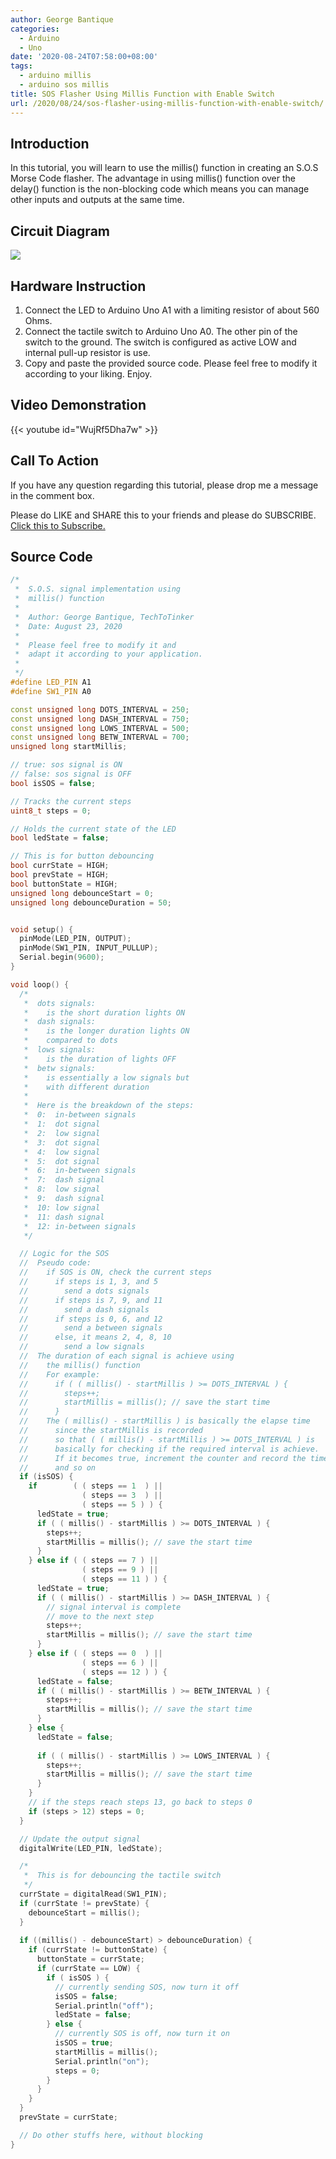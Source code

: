 ```yaml
---
author: George Bantique
categories:
  - Arduino
  - Uno
date: '2020-08-24T07:58:00+08:00'
tags:
  - arduino millis
  - arduino sos millis
title: SOS Flasher Using Millis Function with Enable Switch
url: /2020/08/24/sos-flasher-using-millis-function-with-enable-switch/
---
```


## **Introduction**

In this tutorial, you will learn to use the millis() function in creating an S.O.S Morse Code flasher. The advantage in using millis() function over the delay() function is the non-blocking code which means you can manage other inputs and outputs at the same time.

## **Circuit Diagram**

![](/images/sos_millis.png)

## **Hardware Instruction**

1. Connect the LED to Arduino Uno A1 with a limiting resistor of about 560 Ohms.  
2. Connect the tactile switch to Arduino Uno A0. The other pin of the switch to the ground. The switch is configured as active LOW and internal pull-up resistor is use.  
3. Copy and paste the provided source code. Please feel free to modify it according to your liking. Enjoy.

## **Video Demonstration**

{{< youtube id="WujRf5Dha7w" >}}


## **Call To Action**

If you have any question regarding this tutorial, please drop me a message in the comment box.

Please do LIKE and SHARE this to your friends and please do SUBSCRIBE. [Click this to Subscribe.](https://www.youtube.com/c/TechToTinker?sub_confirmation=1)

## **Source Code**

```cpp { lineNos="true" wrap="true" }
/*
 *  S.O.S. signal implementation using
 *  millis() function
 *  
 *  Author: George Bantique, TechToTinker
 *  Date: August 23, 2020
 *  
 *  Please feel free to modify it and 
 *  adapt it according to your application.
 *  
 */
#define LED_PIN A1
#define SW1_PIN A0

const unsigned long DOTS_INTERVAL = 250;
const unsigned long DASH_INTERVAL = 750;
const unsigned long LOWS_INTERVAL = 500;
const unsigned long BETW_INTERVAL = 700;
unsigned long startMillis;

// true: sos signal is ON
// false: sos signal is OFF
bool isSOS = false;

// Tracks the current steps
uint8_t steps = 0;

// Holds the current state of the LED
bool ledState = false;

// This is for button debouncing
bool currState = HIGH;
bool prevState = HIGH;
bool buttonState = HIGH;
unsigned long debounceStart = 0;
unsigned long debounceDuration = 50;


void setup() {
  pinMode(LED_PIN, OUTPUT);
  pinMode(SW1_PIN, INPUT_PULLUP);
  Serial.begin(9600);
}

void loop() {
  /*
   *  dots signals:
   *    is the short duration lights ON
   *  dash signals:
   *    is the longer duration lights ON
   *    compared to dots
   *  lows signals:
   *    is the duration of lights OFF
   *  betw signals:
   *    is essentially a low signals but 
   *    with different duration
   *  
   *  Here is the breakdown of the steps:
   *  0:  in-between signals
   *  1:  dot signal
   *  2:  low signal
   *  3:  dot signal
   *  4:  low signal
   *  5:  dot signal
   *  6:  in-between signals
   *  7:  dash signal
   *  8:  low signal
   *  9:  dash signal
   *  10: low signal
   *  11: dash signal
   *  12: in-between signals
   */

  // Logic for the SOS
  //  Pseudo code:
  //    if SOS is ON, check the current steps
  //      if steps is 1, 3, and 5
  //        send a dots signals
  //      if steps is 7, 9, and 11
  //        send a dash signals
  //      if steps is 0, 6, and 12
  //        send a between signals
  //      else, it means 2, 4, 8, 10
  //        send a low signals
  //  The duration of each signal is achieve using
  //    the millis() function
  //    For example:
  //      if ( ( millis() - startMillis ) >= DOTS_INTERVAL ) {
  //        steps++;  
  //        startMillis = millis(); // save the start time
  //      }
  //    The ( millis() - startMillis ) is basically the elapse time
  //      since the startMillis is recorded
  //      so that ( ( millis() - startMillis ) >= DOTS_INTERVAL ) is 
  //      basically for checking if the required interval is achieve.
  //      If it becomes true, increment the counter and record the time
  //      and so on
  if (isSOS) {
    if        ( ( steps == 1  ) ||
                ( steps == 3  ) ||
                ( steps == 5 ) ) {
      ledState = true;
      if ( ( millis() - startMillis ) >= DOTS_INTERVAL ) {
        steps++;  
        startMillis = millis(); // save the start time
      }
    } else if ( ( steps == 7 ) ||
                ( steps == 9 ) ||
                ( steps == 11 ) ) {
      ledState = true;
      if ( ( millis() - startMillis ) >= DASH_INTERVAL ) {
        // signal interval is complete
        // move to the next step
        steps++;  
        startMillis = millis(); // save the start time
      }
    } else if ( ( steps == 0  ) ||
                ( steps == 6 ) ||
                ( steps == 12 ) ) {
      ledState = false;
      if ( ( millis() - startMillis ) >= BETW_INTERVAL ) {
        steps++;  
        startMillis = millis(); // save the start time
      }                  
    } else {
      ledState = false;
      
      if ( ( millis() - startMillis ) >= LOWS_INTERVAL ) {
        steps++;  
        startMillis = millis(); // save the start time
      } 
    }
    // if the steps reach steps 13, go back to steps 0
    if (steps > 12) steps = 0;
  }

  // Update the output signal
  digitalWrite(LED_PIN, ledState);

  /*
   *  This is for debouncing the tactile switch
   */
  currState = digitalRead(SW1_PIN);
  if (currState != prevState) {
    debounceStart = millis();
  }
  
  if ((millis() - debounceStart) > debounceDuration) {
    if (currState != buttonState) {
      buttonState = currState;
      if (currState == LOW) {
        if ( isSOS ) {
          // currently sending SOS, now turn it off
          isSOS = false;
          Serial.println("off");
          ledState = false;
        } else {
          // currently SOS is off, now turn it on
          isSOS = true;
          startMillis = millis();
          Serial.println("on");
          steps = 0;
        }
      }
    }
  }
  prevState = currState;

  // Do other stuffs here, without blocking
}

```
